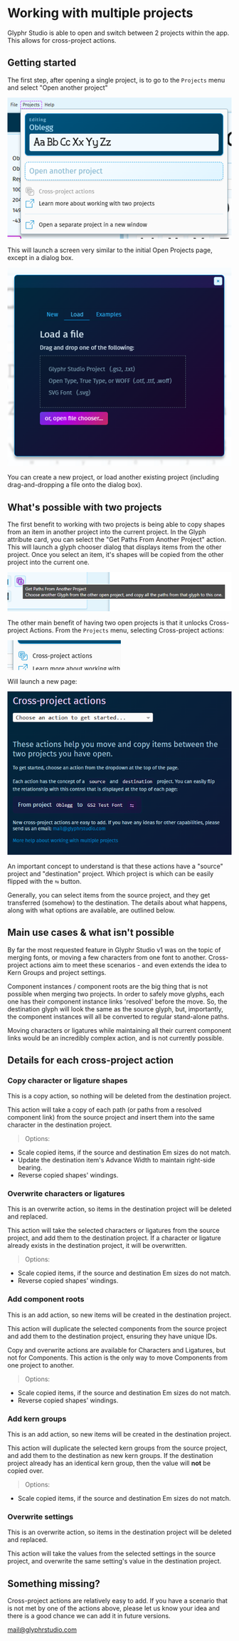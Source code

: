 # Working with multiple projects

Glyphr Studio is able to open and switch between 2 projects within the app. This
allows for cross-project actions.

## Getting started

The first step, after opening a single project, is to go to the `Projects` menu
and select "Open another project"

![Opening a second project](../img/multi-projects_open.png)

This will launch a screen very similar to the initial Open Projects page, except in
a dialog box.

![Load screen for a second project](../img/multi-projects_load.png)

You can create a new project, or load another existing project (including drag-and-dropping a
file onto the dialog box).

## What's possible with two projects

The first benefit to working with two projects is being able to copy shapes from an item in another project into the current project. In the Glyph attribute card, you can select the "Get Paths From Another Project" action. This will launch a glyph chooser dialog that displays items from the other project. Once you select an item, it's shapes will be copied from the other project into the current one.

![Welcome screen for Cross-project Actions](../img/multi-projects_action.png)

The other main benefit of having two open projects is that it unlocks Cross-project Actions. From the `Projects` menu, selecting Cross-project actions:

![Welcome screen for Cross-project Actions](../img/multi-projects_menu.png)

Will launch a new page:

![Welcome screen for Cross-project Actions](../img/multi-projects_welcome.png)

An important concept to understand is that these actions have a "source" project and "destination" project. Which project is which can be easily flipped with the `⮀` button.

Generally, you can select items from the source project, and they get transferred (somehow) to the destination. The details about what happens, along with what options are available, are outlined below.

## Main use cases & what isn't possible

By far the most requested feature in Glyphr Studio v1 was on the topic of
merging fonts, or moving a few characters from one font to another. Cross-project
actions aim to meet these scenarios - and even extends the idea to Kern Groups and
project settings.

Component instances / component roots are the big thing that is not possible when merging two projects. In order to safely move glyphs, each one has their component instance links 'resolved' before the move. So, the destination glyph will look the same as the source glyph, but, importantly, the component instances will all be converted to regular stand-alone paths.

Moving characters or ligatures while maintaining all their current component links would be an incredibly complex action, and is not currently possible.

## Details for each cross-project action

### Copy character or ligature shapes

<Badge type="tip">This is a copy action, so nothing will be deleted from the destination project.</Badge>

This action will take a copy of each path (or paths from a resolved component link) from the source project and insert them into the same character in the destination project.

> Options:
- Scale copied items, if the source and destination Em sizes do not match.
- Update the destination item's Advance Width to maintain right-side bearing.
- Reverse copied shapes' windings.

### Overwrite characters or ligatures

<Badge type="warning">This is an overwrite action, so items in the destination project will be deleted and replaced.</Badge>

This action will take the selected characters or ligatures from the source project, and add them to the destination project. If a character or ligature already exists in the destination project, it will be overwritten.

> Options:
- Scale copied items, if the source and destination Em sizes do not match.
- Reverse copied shapes' windings.

### Add component roots

<Badge type="tip">This is an add action, so new items will be created in the destination project.</Badge>

This action will duplicate the selected components from the source project and add them to the destination project, ensuring they have unique IDs.

Copy and overwrite actions are available for Characters and Ligatures, but not
for Components. This action is the only way to move Components from one
project to another.

> Options:
- Scale copied items, if the source and destination Em sizes do not match.
- Reverse copied shapes' windings.

### Add kern groups

<Badge type="tip">This is an add action, so new items will be created in the destination project.</Badge>

This action will duplicate the selected kern groups from the source project, and add them to the destination as new kern groups. If the destination project already has an identical kern group, then the value will **not** be copied over.

> Options:
- Scale copied items, if the source and destination Em sizes do not match.

### Overwrite settings

<Badge type="warning">This is an overwrite action, so items in the destination project will be deleted and replaced.</Badge>

This action will take the values from the selected settings in the source project, and overwrite the same setting's value in the destination project.

## Something missing?

Cross-project actions are relatively easy to add. If you have a scenario that is not met by one of the actions above, please let us know your idea and there is a good chance we can add it in future versions.

mail@glyphrstudio.com
